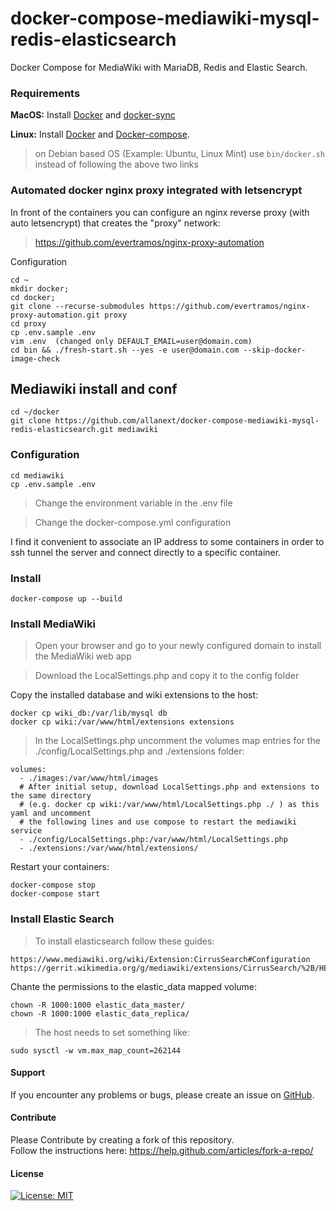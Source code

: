 # docker-compose-mediawiki-mysql-redis-elasticsearch

Docker Compose for MediaWiki with MariaDB, Redis and Elastic Search.

### Requirements

**MacOS:**
Install [Docker](https://docs.docker.com/docker-for-mac/install/) and [docker-sync](http://docker-sync.io/)

**Linux:** 
Install [Docker](https://docs.docker.com/engine/installation/linux/docker-ce/ubuntu/) and [Docker-compose](https://docs.docker.com/compose/install/#install-compose).
> on Debian based OS (Example: Ubuntu, Linux Mint) use `bin/docker.sh` instead of following the above two links 

### Automated docker nginx proxy integrated with letsencrypt

In front of the containers you can configure an nginx reverse proxy (with auto letsencrypt) that creates the "proxy" network:

> https://github.com/evertramos/nginx-proxy-automation

Configuration

    cd ~
    mkdir docker; 
    cd docker;
    git clone --recurse-submodules https://github.com/evertramos/nginx-proxy-automation.git proxy
    cd proxy
    cp .env.sample .env
    vim .env  (changed only DEFAULT_EMAIL=user@domain.com)
    cd bin && ./fresh-start.sh --yes -e user@domain.com --skip-docker-image-check

## Mediawiki install and conf
    
    cd ~/docker
    git clone https://github.com/allanext/docker-compose-mediawiki-mysql-redis-elasticsearch.git mediawiki
### Configuration

    cd mediawiki
    cp .env.sample .env
     
> Change the environment variable in the .env file

> Change the docker-compose.yml configuration

I find it convenient to associate an IP address to some containers in order to ssh tunnel the server and connect directly to a specific container.
### Install

    docker-compose up --build

### Install MediaWiki

> Open your browser and go to your newly configured domain to install the MediaWiki web app

> Download the LocalSettings.php and copy it to the config folder

Copy the installed database and wiki extensions to the host:

    docker cp wiki_db:/var/lib/mysql db
    docker cp wiki:/var/www/html/extensions extensions

> In the LocalSettings.php uncomment the volumes map entries for the ./config/LocalSettings.php and ./extensions folder:

    volumes:
      - ./images:/var/www/html/images
      # After initial setup, download LocalSettings.php and extensions to the same directory 
      # (e.g. docker cp wiki:/var/www/html/LocalSettings.php ./ ) as this yaml and uncomment
      # the following lines and use compose to restart the mediawiki service
      - ./config/LocalSettings.php:/var/www/html/LocalSettings.php
      - ./extensions:/var/www/html/extensions/
  
Restart your containers:

    docker-compose stop
    docker-compose start
    
### Install Elastic Search

> To install elasticsearch follow these guides:

    https://www.mediawiki.org/wiki/Extension:CirrusSearch#Configuration
    https://gerrit.wikimedia.org/g/mediawiki/extensions/CirrusSearch/%2B/HEAD/README

Chante the permissions to the elastic_data mapped volume:

    chown -R 1000:1000 elastic_data_master/
    chown -R 1000:1000 elastic_data_replica/

> The host needs to set something like:
    
    sudo sysctl -w vm.max_map_count=262144

#### Support
If you encounter any problems or bugs, please create an issue on [GitHub](https://github.com/allanext/docker-compose-mediawiki-mysql-redis-elasticsearch/issues).

#### Contribute
Please Contribute by creating a fork of this repository.  
Follow the instructions here: https://help.github.com/articles/fork-a-repo/

#### License
[![License: MIT](https://img.shields.io/badge/License-MIT-yellow.svg)](https://openng.de/source.org/licenses/MIT)